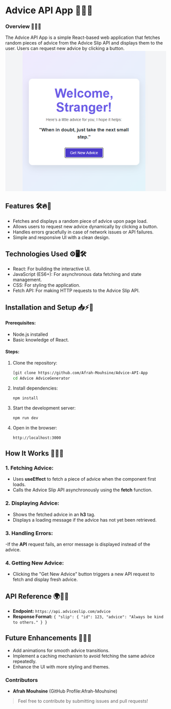 # Advice API App 🌟🚀💡

### **Overview 🎯📢✨**
The Advice API App is a simple React-based web application that fetches random pieces of advice from the Advice Slip API and displays them to the user. Users can request new advice by clicking a button.
![Example](https://github.com/Afrah-Mouhsine/Advice-API-App/blob/main/AdviceGenerator/public/example.png)

## **Features 🛠️🔥📌**
- Fetches and displays a random piece of advice upon page load.
- Allows users to request new advice dynamically by clicking a button.
- Handles errors gracefully in case of network issues or API failures.
- Simple and responsive UI with a clean design.

## **Technologies Used ⚙️🖥️🛠**
- React: For building the interactive UI.
- JavaScript (ES6+): For asynchronous data fetching and state management.
- CSS: For styling the application.
- Fetch API: For making HTTP requests to the Advice Slip API.

## **Installation and Setup 📥⚡📂**

#### Prerequisites:
- Node.js installed
- Basic knowledge of React.

#### Steps:
1. Clone the repository:
   ```sh
   [git clone https://github.com/Afrah-Mouhsine/Advice-API-App
   cd Advice AdviceGenerator
   ```
2. Install dependencies:
   ```sh
   npm install
   ```
3. Start the development server:
   ```sh
   npm run dev
   ```
4. Open in the browser:
   ```
   http://localhost:3000
   ```
   
## **How It Works 🤖📡🔄**

### 1.  **Fetching Advice:**
   - Uses **useEffect** to fetch a piece of advice when the component first loads.
   - Calls the Advice Slip API asynchronously using the **fetch** function.
     
### 2. **Displaying Advice:**
  - Shows the fetched advice in an **h3** tag.
  - Displays a loading message if the advice has not yet been retrieved.

### 3. **Handling Errors:**
  -If the **API** request fails, an error message is displayed instead of the advice.

### 4. **Getting New Advice:**
  - Clicking the "Get New Advice" button triggers a new API request to fetch and display fresh advice.

## **API Reference 🌍🔗📜**
- **Endpoint:**  ``` https://api.adviceslip.com/advice ```
- **Response Format:** ```
      {
      "slip": {
        "id": 123,
        "advice": "Always be kind to others."
      }
      } ```

## **Future Enhancements 🚀✨🔮**
- Add animations for smooth advice transitions.
- Implement a caching mechanism to avoid fetching the same advice repeatedly.
- Enhance the UI with more styling and themes.

### Contributors
- **Afrah Mouhsine** (GitHub Profile:Afrah-Mouhsine)

> Feel free to contribute by submitting issues and pull requests!
